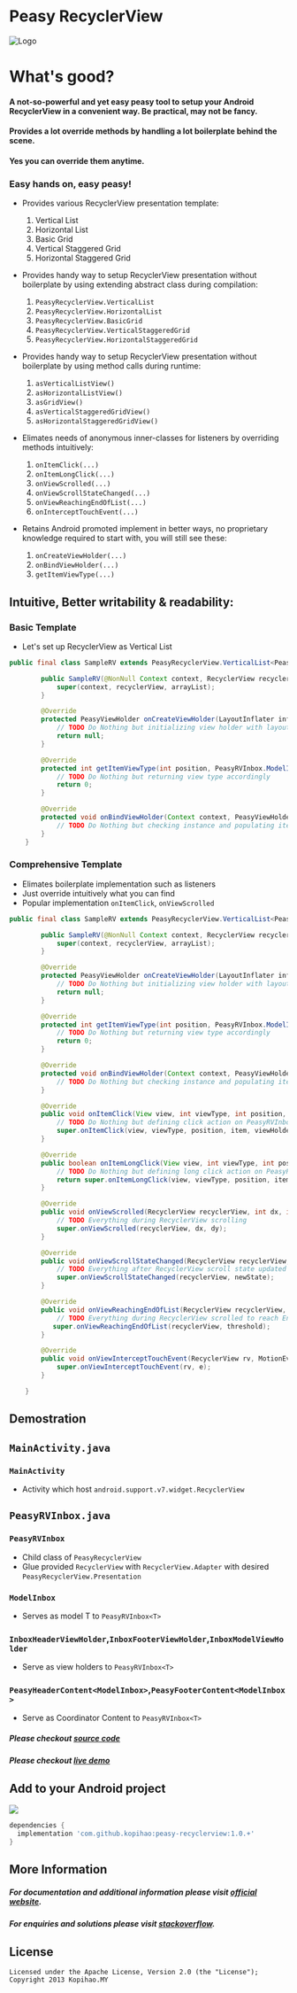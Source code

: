 Peasy RecyclerView
============

![Logo](https://raw.githubusercontent.com/kopihao/peasy-recyclerview/master/photoshop/peasy-recyclerview.png)

# What's good?
#### A not-so-powerful and yet easy peasy tool to setup your Android RecyclerView in a convenient way. Be practical, may not be fancy.

#### Provides a lot override methods by handling a lot boilerplate behind the scene. 
#### Yes you can override them anytime. 

### Easy hands on, easy peasy!

* Provides various RecyclerView presentation template:
    1) Vertical List
    2) Horizontal List
    3) Basic Grid
    4) Vertical Staggered Grid
    5) Horizontal Staggered Grid

* Provides handy way to setup RecyclerView presentation without boilerplate by using extending abstract class during compilation:
    1) `PeasyRecyclerView.VerticalList`
    2) `PeasyRecyclerView.HorizontalList`
    3) `PeasyRecyclerView.BasicGrid`
    4) `PeasyRecyclerView.VerticalStaggeredGrid`
    5) `PeasyRecyclerView.HorizontalStaggeredGrid`

* Provides handy way to setup RecyclerView presentation without boilerplate by using method calls during runtime:
    1) `asVerticalListView()`
    2) `asHorizontalListView()`
    3) `asGridView()`
    4) `asVerticalStaggeredGridView()`
    5) `asHorizontalStaggeredGridView()`

* Elimates needs of anonymous inner-classes for listeners by overriding methods intuitively:
    1) `onItemClick(...)`
    2) `onItemLongClick(...)`
    3) `onViewScrolled(...)`
    4) `onViewScrollStateChanged(...)`
    5) `onViewReachingEndOfList(...)`
    6) `onInterceptTouchEvent(...)`

* Retains Android promoted implement in better ways, no proprietary knowledge required to start with, you will still see these:
    1) `onCreateViewHolder(...)`
    2) `onBindViewHolder(...)`
    3) `getItemViewType(...)`

## Intuitive, Better writability & readability:
### Basic Template
* Let's set up RecyclerView as Vertical List
```java
public final class SampleRV extends PeasyRecyclerView.VerticalList<PeasyRVInbox.ModelInbox> {

        public SampleRV(@NonNull Context context, RecyclerView recyclerView, ArrayList arrayList) {
            super(context, recyclerView, arrayList);
        }

        @Override
        protected PeasyViewHolder onCreateViewHolder(LayoutInflater inflater, ViewGroup parent, int viewType) {
            // TODO Do Nothing but initializing view holder with layout_id
            return null;
        }

        @Override
        protected int getItemViewType(int position, PeasyRVInbox.ModelInbox item) {
            // TODO Do Nothing but returning view type accordingly
            return 0;
        }

        @Override
        protected void onBindViewHolder(Context context, PeasyViewHolder holder, int position, PeasyRVInbox.ModelInbox item) {
            // TODO Do Nothing but checking instance and populating item to view with view holder
        }
    }
```

### Comprehensive Template
* Elimates boilerplate implementation such as listeners
* Just override intuitively what you can find
* Popular implementation `onItemClick`, `onViewScrolled`

```java
public final class SampleRV extends PeasyRecyclerView.VerticalList<PeasyRVInbox.ModelInbox> {

        public SampleRV(@NonNull Context context, RecyclerView recyclerView, ArrayList arrayList) {
            super(context, recyclerView, arrayList);
        }

        @Override
        protected PeasyViewHolder onCreateViewHolder(LayoutInflater inflater, ViewGroup parent, int viewType) {
            // TODO Do Nothing but initializing view holder with layout_id
            return null;
        }

        @Override
        protected int getItemViewType(int position, PeasyRVInbox.ModelInbox item) {
            // TODO Do Nothing but returning view type accordingly
            return 0;
        }

        @Override
        protected void onBindViewHolder(Context context, PeasyViewHolder holder, int position, PeasyRVInbox.ModelInbox item) {
            // TODO Do Nothing but checking instance and populating item to view with view holder
        }

        @Override
        public void onItemClick(View view, int viewType, int position, PeasyRVInbox.ModelInbox item, PeasyViewHolder viewHolder) {
            // TODO Do Nothing but defining click action on PeasyRVInbox item
            super.onItemClick(view, viewType, position, item, viewHolder);
        }

        @Override
        public boolean onItemLongClick(View view, int viewType, int position, PeasyRVInbox.ModelInbox item, PeasyViewHolder viewHolder) {
            // TODO Do Nothing but defining long click action on PeasyRVInbox item
            return super.onItemLongClick(view, viewType, position, item, viewHolder);
        }

        @Override
        public void onViewScrolled(RecyclerView recyclerView, int dx, int dy) {
            // TODO Everything during RecyclerView scrolling
            super.onViewScrolled(recyclerView, dx, dy);
        }

        @Override
        public void onViewScrollStateChanged(RecyclerView recyclerView, int newState) {
            // TODO Everything after RecyclerView scroll state updated
            super.onViewScrollStateChanged(recyclerView, newState);
        }

        @Override
        public void onViewReachingEndOfList(RecyclerView recyclerView, int threshold) {
            // TODO Everything during RecyclerView scrolled to reach End of List 
           super.onViewReachingEndOfList(recyclerView, threshold);
        }

        @Override
        public void onViewInterceptTouchEvent(RecyclerView rv, MotionEvent e) {
            super.onViewInterceptTouchEvent(rv, e);
        }

    }
```

Demostration
--------  
## `MainActivity.java`
### `MainActivity`
* Activity which host  `android.support.v7.widget.RecyclerView`

## `PeasyRVInbox.java`
### `PeasyRVInbox`
* Child class of `PeasyRecyclerView` 
* Glue provided `RecyclerView` with `RecyclerView.Adapter` with desired `PeasyRecyclerView.Presentation`
### `ModelInbox`
* Serves as model T to `PeasyRVInbox<T>`
### `InboxHeaderViewHolder`,`InboxFooterViewHolder`,`InboxModelViewHolder`
* Serve as view holders to `PeasyRVInbox<T>`
### `PeasyHeaderContent<ModelInbox>`,`PeasyFooterContent<ModelInbox>`
* Serve as Coordinator Content to `PeasyRVInbox<T>` 

##### __Please checkout [source code][3]__
##### __Please checkout [live demo][4]__

Add to your Android project
--------
<a href="https://search.maven.org/#search%7Cga%7C1%7Cg%3A%22com.github.kopihao%22%20AND%20a%3A%22peasy-recyclerview%22"><img src="https://img.shields.io/maven-central/v/com.github.kopihao/peasy-recyclerview.svg"></a>

```gradle
dependencies {
  implementation 'com.github.kopihao:peasy-recyclerview:1.0.+'
} 
```

More Information
-------- 
##### For documentation and additional information please visit [official website][1]. 
##### For enquiries and solutions please visit [stackoverflow][2].

License
-------

    Licensed under the Apache License, Version 2.0 (the "License");
    Copyright 2013 Kopihao.MY

 [1]: https://github.com/kopihao/peasy-recyclerview/
 [2]: https://stackoverflow.com/questions/tagged/peasy-recyclerview?sort=frequent
 [3]: https://github.com/kopihao/peasy-recyclerview/tree/master/sample/src/main/java/com/kopirealm/peasyrecyclerview
 [4]: https://appetize.io/app/t8qxw721bcrmdudbf6ftjdpduw?device=nexus5&scale=75&orientation=portrait&osVersion=7.1
